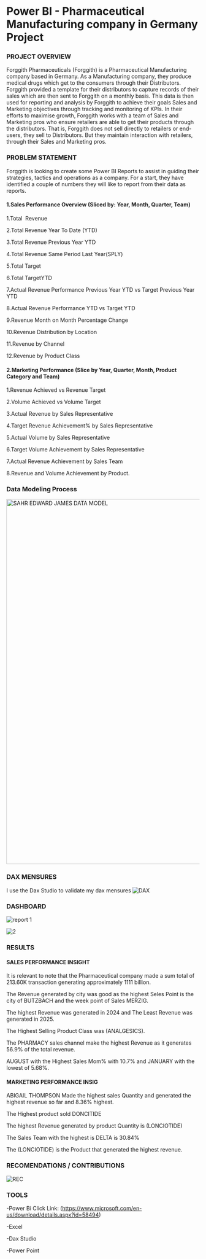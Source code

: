 # Power BI - Pharmaceutical Manufacturing company in Germany Project
### PROJECT OVERVIEW 
Forggith Pharmaceuticals (Forggith) is a Pharmaceutical Manufacturing company based in Germany. As a Manufacturing company, they produce medical drugs which get to the consumers through their Distributors.
Forggith provided a template for their distributors to capture records of their sales which are then sent to Forggith on a monthly basis. This data is then used for reporting and analysis by Forggith to achieve their goals Sales and Marketing objectives through tracking and monitoring of KPIs.
In their efforts to maximise growth, Forggith works with a team of Sales and Marketing pros who ensure retailers are able to get their products through the distributors. That is, Forggith does not sell directly to retailers or end-users, they sell to Distributors. But they maintain interaction with retailers, through their Sales and Marketing pros.

### PROBLEM  STATEMENT 
Forggith is looking to create some Power BI Reports to assist in guiding their strategies, tactics and operations as a company. For a start, they have identified a couple of numbers they will like to report from their data as reports.

#### 1.Sales Performance Overview (Sliced by: Year, Month, Quarter, Team)

1.Total  Revenue

2.Total Revenue Year To Date (YTD)

3.Total Revenue Previous Year YTD

4.Total Revenue Same Period Last Year(SPLY)

5.Total Target

6.Total TargetYTD

7.Actual Revenue Performance Previous Year YTD vs Target Previous Year YTD

8.Actual Revenue Performance YTD vs Target YTD

9.Revenue Month on Month Percentage Change

10.Revenue Distribution by Location

11.Revenue by Channel

12.Revenue by Product Class


#### 2.Marketing Performance (Slice by Year, Quarter, Month, Product Category and Team)

1.Revenue Achieved vs Revenue Target

2.Volume Achieved vs Volume Target

3.Actual Revenue by Sales Representative

4.Target Revenue Achievement% by Sales Representative

5.Actual Volume by Sales Representative

6.Target Volume Achievement by Sales Representative

7.Actual Revenue Achievement by Sales Team

8.Revenue and Volume Achievement by Product.

###  Data Modeling Process 

<img width="951" alt="SAHR EDWARD JAMES DATA MODEL" src="https://github.com/Sezo-code/POWER-BI-PROJECTS/assets/69414657/d0e1dc7b-042f-43f5-bf0c-9435850c17eb">

### DAX MENSURES 
I use the Dax Studio to validate my dax mensures 
![DAX](https://github.com/Sezo-code/POWER-BI-PROJECTS/assets/69414657/dbc6d8f7-18be-487c-9a87-00f44bd1e7b1)


### DASHBOARD  

![report 1](https://github.com/Sezo-code/POWER-BI-PROJECTS/assets/69414657/300726e8-d30a-4c58-b9d1-973b0918fce3)

![2](https://github.com/Sezo-code/POWER-BI-PROJECTS/assets/69414657/be08f406-0296-452e-b7e2-b77932d98290)

### RESULTS 
#### SALES PERFORMANCE INSIGHT

It is relevant to note that the Pharmaceutical company made a sum total of 213.60K transaction generating approximately 1111 billion.

The Revenue generated by city was good as the highest Seles Point is the city of BUTZBACH and the week point of Sales MERZIG.

The highest Revenue was generated in 2024 and The Least Revenue was generated in 2025.

The Highest Selling Product Class was (ANALGESICS). 

The PHARMACY sales channel make the highest Revenue as it generates 56.9% of the total revenue.

AUGUST with the Highest Sales Mom% with 10.7% and JANUARY with the lowest of 5.68%.

#### MARKETING PERFORMANCE INSIG

ABIGAIL THOMPSON Made the highest sales Quantity and generated the highest revenue so far and 8.36% highest.

The Highest product sold DONCITIDE 

The highest Revenue generated by product Quantity is (LONCIOTIDE)

The Sales Team with the highest is DELTA is 30.84%  

The (LONCIOTIDE) is the Product that generated the highest revenue.



### RECOMENDATIONS / CONTRIBUTIONS
![REC](https://github.com/Sezo-code/POWER-BI-PROJECTS/assets/69414657/28d615e4-6679-488c-8d61-4aa9b58d016e)


### TOOLS 
-Power Bi 
Click Link: (https://www.microsoft.com/en-us/download/details.aspx?id=58494) 

-Excel 

-Dax Studio 

-Power Point

